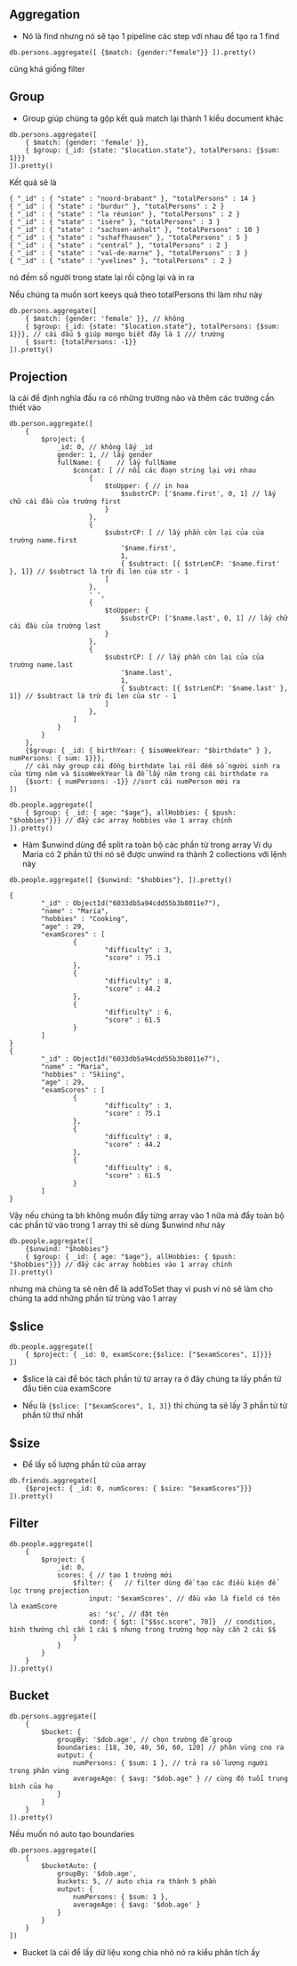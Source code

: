 ## Aggregation
- Nó là find nhưng nó sẽ tạo 1 pipeline các step với nhau để tạo ra 1 find
```
db.persons.aggregate([ {$match: {gender:"female"}} ]).pretty()
```
cũng khá giống filter

## Group
- Group giúp chúng ta gộp kết quả match lại thành 1 kiểu document khác

```
db.persons.aggregate([
    { $match: {gender: 'female' }},
    { $group: {_id: {state: "$location.state"}, totalPersons: {$sum: 1}}}
]).pretty()
```
Kết quả sẽ là
```
{ "_id" : { "state" : "noord-brabant" }, "totalPersons" : 14 }
{ "_id" : { "state" : "burdur" }, "totalPersons" : 2 }
{ "_id" : { "state" : "la réunion" }, "totalPersons" : 2 }
{ "_id" : { "state" : "isère" }, "totalPersons" : 3 }
{ "_id" : { "state" : "sachsen-anhalt" }, "totalPersons" : 10 }
{ "_id" : { "state" : "schaffhausen" }, "totalPersons" : 5 }
{ "_id" : { "state" : "central" }, "totalPersons" : 2 }
{ "_id" : { "state" : "val-de-marne" }, "totalPersons" : 3 }
{ "_id" : { "state" : "yvelines" }, "totalPersons" : 2 }
```
nó đếm số người trong state lại rồi cộng lại và in ra

Nếu chúng ta muốn sort keeys quả theo totalPersons thì làm như này
```
db.persons.aggregate([
    { $match: {gender: 'female' }}, // không
    { $group: {_id: {state: "$location.state"}, totalPersons: {$sum: 1}}}, // cái dấu $ giúp mongo biết đây là 1 /// trường
    { $sort: {totalPersons: -1}}
]).pretty()
```

## Projection
là cái để định nghĩa đầu ra  có những trường nào và thêm các trường cần thiết vào
```
db.person.aggregate([
    {
        $project: {
            _id: 0, // không lấy _id
            gender: 1, // lấy gender
            fullName: {    // lấy fullName
                $concat: [ // nối các đoạn string lại với nhau
                    {
                        $toUpper: { // in hoa
                            $substrCP: ['$name.first', 0, 1] // lấy chữ cái đầu của trường first
                        } 
                    },
                    {
                        $substrCP: [ // lấy phần còn lại của của trường name.first
                            '$name.first', 
                            1,
                            { $subtract: [{ $strLenCP: '$name.first' }, 1]} // $subtract là trừ đi len của str - 1
                        ]
                    },
                    ' ',
                    {
                        $toUpper: { 
                            $substrCP: ['$name.last', 0, 1] // lấy chữ cái đầu của trường last
                        }
                    },
                    {
                        $substrCP: [ // lấy phần còn lại của của trường name.last
                            '$name.last', 
                            1,
                            { $subtract: [{ $strLenCP: '$name.last' }, 1]} // $subtract là trừ đi len của str - 1
                        ]
                    },
                ]
            }
        }
    },
    {$group: { _id: { birthYear: { $isoWeekYear: "$birthdate" } }, numPersons: { sum: 1}}}, 
    // cái này group cái đồng birthdate lại rồi đếm số người sinh ra của từng năm và $isoWeekYear là để lấy năm trong cái birthdate ra
    {$sort: { numPersons: -1}} //sort cái numPerson mới ra
])
```


```
db.people.aggregate([
    { $group: { _id: { age: "$age"}, allHobbies: { $push: "$hobbies"}}} // đẩy các array hobbies vào 1 array chính
]).pretty()
```


- Hàm $unwind dùng để split ra toàn bộ các phần tử trong array
Ví dụ Maria có 2 phần tử thì nó sẽ được unwind ra thành 2 collections với lệnh này
```
db.people.aggregate([ {$unwind: "$hobbies"}, ]).pretty()
```

```
{
        "_id" : ObjectId("6033db5a94cdd55b3b8011e7"),
        "name" : "Maria",
        "hobbies" : "Cooking",
        "age" : 29,
        "examScores" : [
                {
                        "difficulty" : 3,
                        "score" : 75.1
                },
                {
                        "difficulty" : 8,
                        "score" : 44.2
                },
                {
                        "difficulty" : 6,
                        "score" : 61.5
                }
        ]
}
{
        "_id" : ObjectId("6033db5a94cdd55b3b8011e7"),
        "name" : "Maria",
        "hobbies" : "Skiing",
        "age" : 29,
        "examScores" : [
                {
                        "difficulty" : 3,
                        "score" : 75.1
                },
                {
                        "difficulty" : 8,
                        "score" : 44.2
                },
                {
                        "difficulty" : 6,
                        "score" : 61.5
                }
        ]
}
```

Vậy nếu chúng ta bh không muốn đẩy từng array vào 1 nữa mà đẩy toàn bộ các phần tử vào trong 1 array thì sẽ dùng $unwind như này
```
db.people.aggregate([
    {$unwind: "$hobbies"}
    { $group: { _id: { age: "$age"}, allHobbies: { $push: "$hobbies"}}} // đẩy các array hobbies vào 1 array chính
]).pretty()
```
nhưng mà chúng ta sẽ nên để là addToSet thay vì push ví nó sẽ làm cho chúng ta add những phần tử trùng vào 1 array

## $slice 
```
db.people.aggregate([
    { $project: { _id: 0, examScore:{$slice: ["$examScores", 1]}}}            
])
```
- $slice là cái để bóc tách phần tử từ array ra ở đây chúng ta lấy phần tử đầu tiên của examScore

- Nếu là `{$slice: ["$examScores", 1, 3]}` thì chúng ta sẽ lấy 3 phần tử từ phần tử thứ nhất

## $size
- Để lấy số lượng phần tử của array
```
db.friends.aggregate([
    {$project: { _id: 0, numScores: { $size: "$examScores"}}}
]).pretty()
```

## Filter
```
db.people.aggregate([
    {
        $project: { 
            _id: 0,
            scores: { // tạo 1 trường mới 
                $filter: {   // filter dùng đề tạo các điều kiện để lọc trong projection
                    input: '$examScores', // đầu vào là field có tên là examScore
                    as: 'sc', // đặt tên
                    cond: { $gt: ["$$sc.score", 70]}  // condition, bình thường chỉ cần 1 cái $ nhưng trong trường hợp này cần 2 cái $$
                }
            }
        }
    }
]).pretty()
```

## Bucket 
```
db.persons.aggregate([
    {
        $bucket: {
            groupBy: '$dob.age', // chọn trường để group
            boundaries: [18, 30, 40, 50, 60, 120] // phân vùng cno ra
            output: {
                numPersons: { $sum: 1 }, // trả ra số lượng người trong phân vùng
                averageAge: { $avg: "$dob.age" } // cùng độ tuổi trung bình của họ
            }
        }
    }
]).pretty()
```

Nếu muốn nó auto tạo boundaries

```
db.persons.aggregate([
    {
        $bucketAuto: {
            groupBy: '$dob.age',
            buckets: 5, // auto chia ra thành 5 phần
            output: {
                numPersons: { $sum: 1 },
                averageAge: { $avg: '$dob.age' }
            }
        }
    }
])
```


- Bucket là cái để lấy dữ liệu xong chia nhỏ nó ra kiểu phân tích ấy